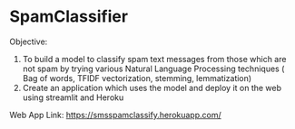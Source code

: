 # SpamClassifier
Objective: 
1. To build a model to classify spam text messages from those which are not spam by trying various Natural Language Processing techniques ( Bag of words, TFIDF vectorization, stemming, lemmatization) 
2. Create an application which uses the model and deploy it on the web using streamlit and Heroku

Web App Link: https://smsspamclassify.herokuapp.com/


